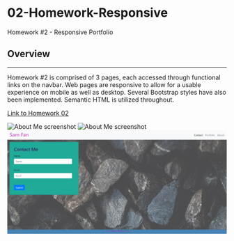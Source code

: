 # 02-Homework-Responsive
Homework #2 - Responsive Portfolio

## Overview ##
<hr>
Homework #2 is comprised of 3 pages, each accessed through functional links on the navbar.
Web pages are responsive to allow for a usable experience on mobile as well as desktop.
Several Bootstrap styles have also been implemented.
Semantic HTML is utilized throughout.


[Link to Homework 02](https://samfan808.github.io/02-Homework-Responsive/)

<img src="./Assets/Images/Sam-Fan-About-Me.png" alt="About Me screenshot">
<img src="./Assets/Images/Sam-Fan-Portfolio.png" alt="About Me screenshot">
<img src="./Assets/Images/Sam-Fan-Contact.png" alt="About Me screenshot">
